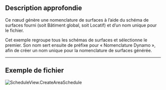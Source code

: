 ## Description approfondie
Ce nœud génère une nomenclature de surfaces à l’aide du schéma de surfaces fourni (soit Bâtiment global, soit Locatif) et d’un nom unique pour le fichier.

Cet exemple regroupe tous les schémas de surfaces et sélectionne le premier. Son nom sert ensuite de préfixe pour « Nomenclature Dynamo », afin de créer un nom unique pour la nomenclature de surfaces générée.
___
## Exemple de fichier

![ScheduleView.CreateAreaSchedule](./Revit.Elements.Views.ScheduleView.CreateAreaSchedule_img.jpg)
